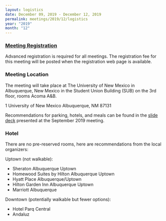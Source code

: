 ```yaml
---
layout: logistics
date: December 09, 2019 - December 12, 2019
permalink: meetings/2019/12/logistics
year: "2019"
month: "12"
---
```



### [Meeting Registration](https://www.eventbrite.com/e/mpi-forum-albuquerque-nm-tickets-80928470233)

Advanced registration is required for all meetings. The registration fee for this meeting will be
posted when the registration web page is available.

### Meeting Location

The meeting will take place at The University of New Mexico in Albuquerque, New Mexico in the
Student Union Building (SUB) on the 3rd floor, rooms Acoma A&B.

1 University of New Mexico
Albuquerque, NM 87131

Recommendations for parking, hotels, and meals can be found in the [slide
deck](https://github.com/mpi-forum/mpi-forum.github.io/raw/master/slides/2019/09/mpi_forum.pdf)
presented at the September 2019 meeting.

### Hotel

There are no pre-reserved rooms, here are recommendations from the local organizers:

Uptown (not walkable):
 * Sheraton Albuquerque Uptown
 * Homewood Suites by Hilton Albuquerque Uptown
 * Hyatt Place Albuquerque/Uptown
 * Hilton Garden Inn Albuquerque Uptown
 * Marriott Albuquerque

Downtown (potentially walkable but fewer options):
 * Hotel Parq Central
 * Andaluz
